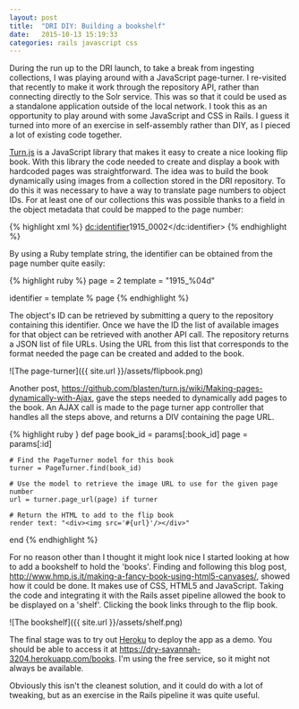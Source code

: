 ```yaml
---
layout: post
title:  "DRI DIY: Building a bookshelf"
date:   2015-10-13 15:19:33
categories: rails javascript css
---
```

During the run up to the DRI launch, to take a break from ingesting collections, I was playing around with a JavaScript page-turner. I re-visited that recently to make it work through the repository API, rather than connecting directly to the Solr service. This was so that it could be used as a standalone application outside of the local network. I took this as an opportunity to play around with some JavaScript and CSS in Rails. I guess it turned into more of an exercise in self-assembly rather than DIY, as I pieced a lot of existing code together.

[Turn.js][turnjs] is a JavaScript library that makes it easy to create a nice looking flip book. With this library the code needed to create and display a book with hardcoded pages was straightforward. The idea was to build the book dynamically using images from a collection stored in the DRI repository. To do this it was necessary to have a way to translate page numbers to object IDs. For at least one of our collections this was possible thanks to a field in the object metadata that could be mapped to the page number:

{% highlight xml %}
<dc:identifier>1915_0002</dc:identifier>
{% endhighlight %}

By using a Ruby template string, the identifier can be obtained from the page number quite easily:

{% highlight ruby %}
page = 2
template = "1915_%04d"

identifier = template % page
{% endhighlight %}

The object's ID can be retrieved by submitting a query to the repository containing this identifier. Once we have the ID the list of available images for that object can be retrieved with another API call. The repository returns a JSON list of file URLs. Using the URL from this list that corresponds to the format needed the page can be created and added to the book.

![The page-turner]({{ site.url }}/assets/flipbook.png)

Another post, <https://github.com/blasten/turn.js/wiki/Making-pages-dynamically-with-Ajax>, gave the steps needed to dynamically add pages to the book. An AJAX call is made to the page turner app controller that handles all the steps above, and returns a DIV containing the page URL.

{% highlight ruby }
def page
    book_id = params[:book_id]
    page = params[:id]

    # Find the PageTurner model for this book
    turner = PageTurner.find(book_id)

    # Use the model to retrieve the image URL to use for the given page number
    url = turner.page_url(page) if turner

    # Return the HTML to add to the flip book
    render text: "<div><img src='#{url}'/></div>"
end
{% endhighlight %}

For no reason other than I thought it might look nice I started looking at how to add a bookshelf to hold the 'books'. Finding and following this blog post, <http://www.hmp.is.it/making-a-fancy-book-using-html5-canvases/>, showed how it could be done. It makes use of CSS, HTML5 and JavaScript. Taking the code and integrating it with the Rails asset pipeline allowed the book to be displayed on a 'shelf'. Clicking the book links through to the flip book.

![The bookshelf]({{ site.url }}/assets/shelf.png)

The final stage was to try out [Heroku][heroku] to deploy the app as a demo. You should be able to access it at <https://dry-savannah-3204.herokuapp.com/books>. I'm using the free service, so it might not always be available.

Obviously this isn't the cleanest solution, and it could do with a lot of tweaking, but as an exercise in the Rails pipeline it was quite useful.

[turnjs]:            https//turnjs.com
[heroku]:            https://dashboard.heroku.com/
